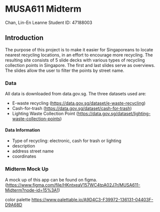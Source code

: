 # MUSA611 Midterm
Chan, Lin-En Leanne
Student ID: 47188003

## Introduction

The purpose of this project is to make it easier for Singaporeans to locate nearest recycling locations, in an effort to encourage more recycling. The resulting site consists of 5 slide decks with various types of recycling collection points in Singapore. The first and last slides serve as overviews. The slides allow the user to filter the points by street name. 


### Data

All data is downloaded from data.gov.sg.
The three datasets used are: 
- E-waste recycling (https://data.gov.sg/dataset/e-waste-recycling) 
- Cash-for-trash (https://data.gov.sg/dataset/cash-for-trash)
- Lighting Waste Collection Point (https://data.gov.sg/dataset/lighting-waste-collection-points)


#### Data Information 

- Type of recycling: electronic, cash for trash or lighting
- description 
- address street name 
- coordinates


### Midterm Mock Up

A mock up of this app can be found on figma. (https://www.figma.com/file/HKntxeaV157WC4tpA02J7r/MUSA611-Midterm?node-id=15%3A1)

color palette https://www.palettable.io/A9D4C3-F39972-136131-04403F-D9A68D



